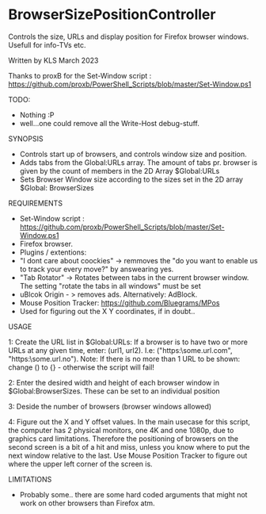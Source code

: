 # BrowserSizePositionController
Controls the size, URLs and display position for Firefox browser windows. Usefull for info-TVs etc. 

Written by KLS March 2023


Thanks to proxB for the Set-Window script : https://github.com/proxb/PowerShell_Scripts/blob/master/Set-Window.ps1

TODO:

- Nothing :P 
- well...one could remove all the Write-Host debug-stuff. 

SYNOPSIS

- Controls start up of browsers, and controls window size and position. 
- Adds tabs from the Global:URLs array. The amount of tabs pr. browser is given by the count of members in the 2D Array $Global:URLs
- Sets Browser Window size according to the sizes set in the 2D array $Global: BrowserSizes 

REQUIREMENTS

- Set-Window script : https://github.com/proxb/PowerShell_Scripts/blob/master/Set-Window.ps1
- Firefox browser. 
- Plugins / extentions:
-   "I dont care about coockies" -> remmoves the "do you want to enable us to track your every move?" by answearing yes.
-   "Tab Rotator" -> Rotates between tabs in the current browser window. The setting "rotate the tabs in all windows" must be set
-   uBlcok Origin - > removes ads. Alternatively: AdBlock.  
- Mouse Position Tracker: https://github.com/Bluegrams/MPos
-   Used for figuring out the X Y coordinates, if in doubt.. 

USAGE

1: Create the URL list in $Global:URLs: If a browser is to have two or more URLs at any given time, enter: (url1, url2). I.e: ("https:\\some.url.com", "https:\\some.url.no"). 
   Note: If there is no more than 1 URL to be shown: change () to {} - otherwise the script will fail! 
   
2: Enter the desired width and height of each browser window in $Global:BrowserSizes. These can be set to an individual position  

3: Deside the number of browsers (browser windows allowed)

4: Figure out the X and Y offset values. In the main usecase for this script, the computer has 2 physical monitors, one 4K and one 1080p, due to graphics card limitations. Therefore the positioning of browsers on the
    second screen is a bit of a hit and miss, unless you know where to put the next window relative to the last. Use Mouse Position Tracker to figure out where the upper left corner of the screen is. 

LIMITATIONS

- Probably some.. there are some hard coded arguments that might not work on other browsers than Firefox atm. 
